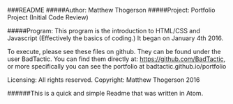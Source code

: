 ###README
#####Author: Matthew Thogerson
#####Project: Portfolio Project (Initial Code Review)

#####Program:
This program is the introduction to HTML/CSS and Javascript (Effectively the basics of coding.) It began on January 4th 2016.

To execute, please see these files on github. They can be found under the user BadTactic.
You can find them directly at: https://github.com/BadTactic, or more specifically you can see the portfolio at badtactic.github.io/portfolio

Licensing: All rights reserved.
Copyright: Matthew Thogerson 2016


######This is a quick and simple Readme that was written in Atom.
